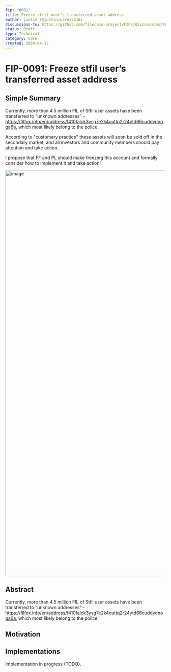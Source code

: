 ```yaml
---
fip: "0091"
title: Freeze stfil user’s transferred asset address
author: justin (@justinjuarez3518)
discussions-to: https://github.com/filecoin-project/FIPs/discussions/989
status: Draft
type: Technical
category: Core
created: 2024-04-12
---
```

# FIP-0091: Freeze stfil user’s transferred asset address

## Simple Summary

Currently, more than 4.5 million FIL of Stfil user assets have been transferred to “unknown addresses” - https://filfox.info/en/address/f410falck3ysg7e2k4outtq2r24ytd66cuddydnoga6a,  which most likely belong to the police. 

According to "customary practice" these assets will soon be sold off in the secondary market, and all investors and community members should pay attention and take action. 

I propose that FF and PL should make freezing this account and formally consider how to implement it and take action!

<img width="1270" alt="image" src="https://github.com/filecoin-project/FIPs/assets/152005035/0c603648-474e-4d0e-bb9a-1fda15410fc0">

## Abstract

Currently, more than 4.5 million FIL of Stfil user assets have been transferred to “unknown addresses” - https://filfox.info/en/address/f410falck3ysg7e2k4outtq2r24ytd66cuddydnoga6a,  which most likely belong to the police. 

## Motivation

## Implementations

Implementation in progress (TODO).
